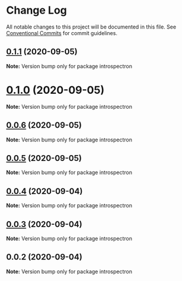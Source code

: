 # Change Log

All notable changes to this project will be documented in this file.
See [Conventional Commits](https://conventionalcommits.org) for commit guidelines.

## [0.1.1](https://github.com/pyramation/graphile-gen/compare/introspectron@0.0.6...introspectron@0.1.1) (2020-09-05)

**Note:** Version bump only for package introspectron





# [0.1.0](https://github.com/pyramation/graphile-gen/compare/introspectron@0.0.6...introspectron@0.1.0) (2020-09-05)

**Note:** Version bump only for package introspectron





## [0.0.6](https://github.com/pyramation/graphile-gen/compare/introspectron@0.0.5...introspectron@0.0.6) (2020-09-05)

**Note:** Version bump only for package introspectron





## [0.0.5](https://github.com/pyramation/graphile-gen/compare/introspectron@0.0.4...introspectron@0.0.5) (2020-09-05)

**Note:** Version bump only for package introspectron





## [0.0.4](https://github.com/pyramation/graphile-gen/compare/introspectron@0.0.3...introspectron@0.0.4) (2020-09-04)

**Note:** Version bump only for package introspectron





## [0.0.3](https://github.com/pyramation/graphile-gen/compare/introspectron@0.0.2...introspectron@0.0.3) (2020-09-04)

**Note:** Version bump only for package introspectron





## 0.0.2 (2020-09-04)

**Note:** Version bump only for package introspectron
